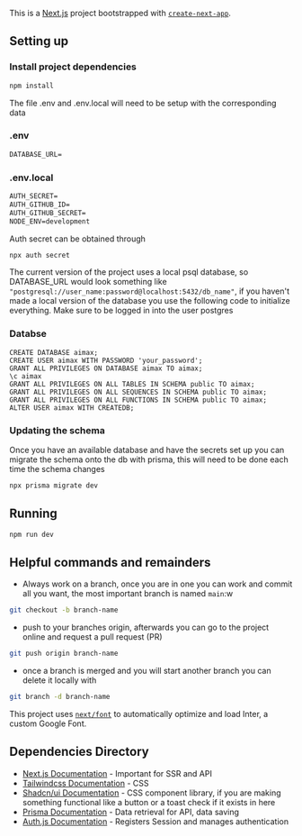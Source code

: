 This is a [Next.js](https://nextjs.org/) project bootstrapped with [`create-next-app`](https://github.com/vercel/next.js/tree/canary/packages/create-next-app).

## Setting up

### Install project dependencies

```bash
npm install
```

The file .env and .env.local will need to be setup with the corresponding data

### .env

```txt
DATABASE_URL=
```

### .env.local

```txt
AUTH_SECRET=
AUTH_GITHUB_ID=
AUTH_GITHUB_SECRET=
NODE_ENV=development
```

Auth secret can be obtained through

```bash
npx auth secret
```

The current version of the project uses a local psql database, so DATABASE_URL would look something like `"postgresql://user_name:password@localhost:5432/db_name"`, if you haven't made a local version of the database you use the following code to initialize everything. Make sure to be logged in into the user postgres

### Databse

```psql
CREATE DATABASE aimax;
CREATE USER aimax WITH PASSWORD 'your_password';
GRANT ALL PRIVILEGES ON DATABASE aimax TO aimax;
\c aimax
GRANT ALL PRIVILEGES ON ALL TABLES IN SCHEMA public TO aimax;
GRANT ALL PRIVILEGES ON ALL SEQUENCES IN SCHEMA public TO aimax;
GRANT ALL PRIVILEGES ON ALL FUNCTIONS IN SCHEMA public TO aimax;
ALTER USER aimax WITH CREATEDB;
```

### Updating the schema

Once you have an available database and have the secrets set up you can migrate the schema onto the db with prisma, this will need to be done each time the schema changes

```bash
npx prisma migrate dev
```

## Running

```bash
npm run dev
```

## Helpful commands and remainders

- Always work on a branch, once you are in one you can work and commit all you want, the most important branch is named `main`:w

```bash
git checkout -b branch-name
```

- push to your branches origin, afterwards you can go to the project online and request a pull request (PR)

```bash
git push origin branch-name
```

- once a branch is merged and you will start another branch you can delete it locally with

```bash
git branch -d branch-name
```

This project uses [`next/font`](https://nextjs.org/docs/basic-features/font-optimization) to automatically optimize and load Inter, a custom Google Font.

## Dependencies Directory

- [Next.js Documentation](https://nextjs.org/docs) - Important for SSR and API
- [Tailwindcss Documentation](https://tailwindcss.com/docs/flex-basis) - CSS
- [Shadcn/ui Documentation](https://ui.shadcn.com/docs) - CSS component library, if you are making something functional like a button or a toast check if it exists in here
- [Prisma Documentation](https://www.prisma.io/docs/orm/overview/introduction) - Data retrieval for API, data saving
- [Auth.js Documentation](https://authjs.dev/getting-started) - Registers Session and manages authentication
